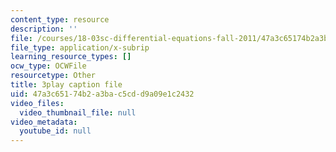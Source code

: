 ```yaml
---
content_type: resource
description: ''
file: /courses/18-03sc-differential-equations-fall-2011/47a3c65174b2a3bac5cdd9a09e1c2432_9KbpbBMThTE.srt
file_type: application/x-subrip
learning_resource_types: []
ocw_type: OCWFile
resourcetype: Other
title: 3play caption file
uid: 47a3c651-74b2-a3ba-c5cd-d9a09e1c2432
video_files:
  video_thumbnail_file: null
video_metadata:
  youtube_id: null
---
```

